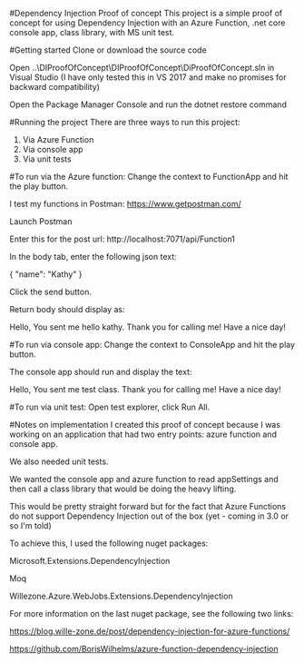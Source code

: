 #Dependency Injection Proof of concept
This project is a simple proof of concept for using Dependency Injection with an Azure Function, .net core console app, class library, with MS unit test.

#Getting started
Clone or download the source code

Open ..\DIProofOfConcept\DIProofOfConcept\DiProofOfConcept.sln in Visual Studio (I have only tested this in VS 2017 and make no promises for backward compatibility)

Open the Package Manager Console and run the dotnet restore command


#Running the project
There are three ways to run this project:
1. Via Azure Function
2. Via console app
3. Via unit tests

#To run via the Azure function:
Change the context to FunctionApp and hit the play button.

I test my functions in Postman: https://www.getpostman.com/

Launch Postman

Enter this for the post url: http://localhost:7071/api/Function1

In the body tab, enter the following json text:

{
	"name": "Kathy"
}

Click the send button.

Return body should display as:

Hello, You sent me hello kathy. Thank you for calling me! Have a nice day!


#To run via console app:
Change the context to ConsoleApp and hit the play button. 

The console app should run and display the text:

Hello, You sent me test class. Thank you for calling me! Have a nice day!


#To run via unit test:
Open test explorer, click Run All. 


#Notes on implementation
I created this proof of concept because I was working on an application that had two entry points: azure function and console app.

We also needed unit tests.

We wanted the console app and azure function to read appSettings and then call a class library that would be doing the heavy lifting.

This would be pretty straight forward but for the fact that Azure Functions do not support Dependency Injection out of the box (yet - coming in 3.0 or so I'm told)

To achieve this, I used the following nuget packages:

Microsoft.Extensions.DependencyInjection

Moq

Willezone.Azure.WebJobs.Extensions.DependencyInjection

For more information on the last nuget package, see the following two links:

https://blog.wille-zone.de/post/dependency-injection-for-azure-functions/

https://github.com/BorisWilhelms/azure-function-dependency-injection


